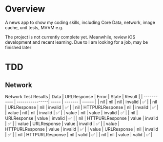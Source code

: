 # Overview

A news app to show my coding skills, including Core Data, network, image cache, unit tests, MVVM e.g. 

The project is not currently complete yet. Meanwhile, review iOS development and recent learning. Due to I am looking for a job, may be finished later

# TDD
## Network
Network Test Results
| Data        | URLResponse     | Error | State   | Result |
| ----------- | ----------------| ----- | ------- | ------ |
| nil         | nil             | nil   | invalid | ✅ |
| nil         | URLResponse     | nil   | invalid | ✅ |
| nil         | HTTPURLResponse | nil   | invalid | ✅ |
| value       | nil             | nil   | invalid | ✅ |
| value       | nil             | value | invalid | ✅ |
| nil         | URLResponse     | value | invalid | ✅ |
| nil         | HTTPURLResponse | value | invalid | ✅ |
| value       | URLResponse     | value | invalid | ✅ |
| value       | HTTPURLResponse | value | invalid | ✅ |
| value       | URLResponse     | nil   | invalid | ✅ |
| nil         | HTTPURLResponse | nil   | valid   | ✅ |
| nil         | nil             | value | valid   | ✅ |

